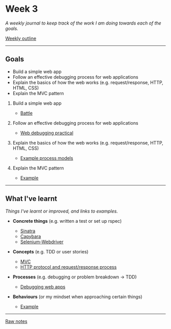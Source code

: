 # Week 3

_A weekly journal to keep track of the work I am doing towards each of the goals._

[Weekly outline](https://github.com/makersacademy/course/blob/master/week_outlines.md/)

------

## Goals

- Build a simple web app
- Follow an effective debugging process for web applications
- Explain the basics of how the web works (e.g. request/response, HTTP, HTML, CSS)
- Explain the MVC pattern

1. Build a simple web app
    - [Battle]()

2. Follow an effective debugging process for web applications
    - [Web debugging practical]()

3. Explain the basics of how the web works (e.g. request/response, HTTP, HTML, CSS)
    - [Example process models]()

4. Explain the MVC pattern
    - [Example]()

------

## What I've learnt

_Things I've learnt or improved, and links to examples._

- **Concrete things** (e.g. written a test or set up rspec)
  - [Sinatra]()
  - [Capybara](https://github.com/mattTea/Portfolio/blob/master/notes/week_3_raw_notes.md#afternoon-challenge)
  - [Selenium-Webdriver]()

- **Concepts** (e.g. TDD or user stories)
  - [MVC]()
  - [HTTP protocol and request/response process](https://github.com/mattTea/Portfolio/blob/master/notes/week_3_raw_notes.md#process-modelling-workshop)

- **Processes** (e.g. debugging or problem breakdown -> TDD)
  - [Debugging web apps]()

- **Behaviours** (or my mindset when approaching certain things)
  - [Example]()

------

[Raw notes](https://github.com/mattTea/Portfolio/blob/master/notes/week_3_raw_notes.md)
